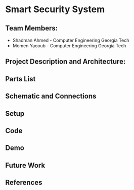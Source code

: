 # Smart Security System

## Team Members:
  * Shadman Ahmed - Computer Engineering Georgia Tech
  * Momen Yacoub - Computer Engineering Georgia Tech

## Project Description and Architecture:

## Parts List

## Schematic and Connections

## Setup

## Code

## Demo

## Future Work

## References
